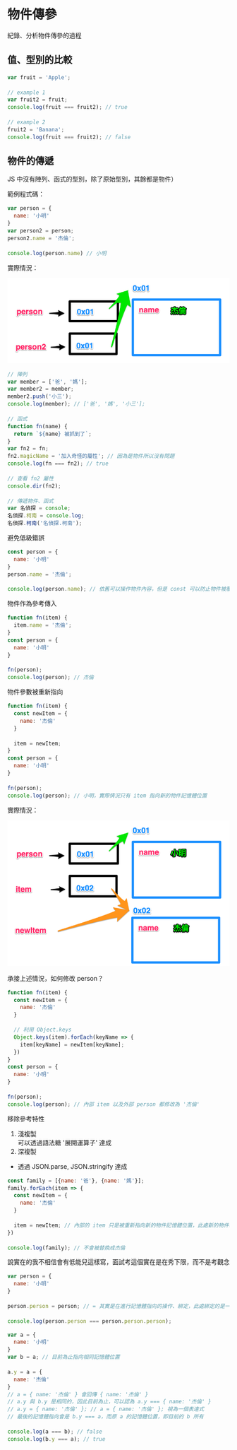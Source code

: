 # 物件傳參

紀錄、分析物件傳參的過程

## 值、型別的比較

```js
var fruit = 'Apple';

// example 1
var fruit2 = fruit;
console.log(fruit === fruit2); // true

// example 2
fruit2 = 'Banana';
console.log(fruit === fruit2); // false
```

## 物件的傳遞

JS 中沒有陣列、函式的型別，除了原始型別，其餘都是物件）

範例程式碼：

```js
var person = {
  name: '小明'
}
var person2 = person;
person2.name = '杰倫';

console.log(person.name) // 小明
```

實際情況：

![物件記憶體指向](../assets/obj_ref.png)

```js
// 陣列
var member = ['爸', '媽'];
var member2 = member;
member2.push('小三');
console.log(member); // ['爸', '媽', '小三'];

// 函式
function fn(name) {
  return `${name} 被抓到了`;
}
var fn2 = fn;
fn2.magicName = '加入奇怪的屬性'; // 因為是物件所以沒有問題
console.log(fn === fn2); // true

// 查看 fn2 屬性
console.dir(fn2);

// 傳遞物件、函式
var 名偵探 = console;
名偵探.柯南 = console.log;
名偵探.柯南('名偵探.柯南');
```

避免低級錯誤

```js
const person = {
  name: '小明'
}
person.name = '杰倫';

console.log(person.name); // 依舊可以操作物件內容，但是 const 可以防止物件被覆寫
```

物件作為參考傳入

```js
function fn(item) {
  item.name = '杰倫';
}
const person = {
  name: '小明'
}

fn(person);
console.log(person); // 杰倫
```

物件參數被重新指向

```js
function fn(item) {
  const newItem = {
    name: '杰倫'
  }

  item = newItem;
}
const person = {
  name: '小明'
}

fn(person);
console.log(person); // 小明，實際情況只有 item 指向新的物件記憶體位置
```

實際情況：

![物件記憶體指向](../assets/obj_ref2.png)

承接上述情況，如何修改 person？

```js
function fn(item) {
  const newItem = {
    name: '杰倫'
  }

  // 利用 Object.keys
  Object.keys(item).forEach(keyName => {
    item[keyName] = newItem[keyName];
  })
}
const person = {
  name: '小明'
}

fn(person);
console.log(person); // 內部 item 以及外部 person 都修改為 '杰倫'
```

移除參考特性

1. 淺複製<br />
  可以透過語法糖 '展開運算子' 達成
2. 深複製
  - 透過 JSON.parse, JSON.stringify 達成

```js
const family = [{name: '爸'}, {name: '媽'}];
family.forEach(item => {
  const newItem = {
    name: '杰倫'
  }

  item = newItem; // 內部的 item 只是被重新指向新的物件記憶體位置，此處新的物件為 newItem
})

console.log(family); // 不會被替換成杰倫
```

說實在的我不相信會有低能兒這樣寫，面試考這個實在是在秀下限，而不是考觀念

```js
var person = {
  name: '小明'
}

person.person = person; // = 其實是在進行記憶體指向的操作、綁定，此處綁定的是一開始物件記憶體位置，因此會形成迴圈。當使用 person.person 呼叫的同時，由於指向原始的 person 記憶體位置，但是原始的 person 其中已經有了新加入的 person 屬性，而這個新加入的 person 屬性，又會去尋找原始被指向 person 如此一來就形成了一個指向迴圈。

console.log(person.person === person.person.person);
```

```js
var a = {
  name: '小明'
}
var b = a; // 目前為止指向相同記憶體位置

a.y = a = {
  name: '杰倫'
}
// a = { name: '杰倫' } 會回傳 { name: '杰倫' } 
// a.y 與 b.y 是相同的，因此目前為止，可以認為 a.y === { name: '杰倫' }
// a.y = { name: '杰倫' }; // a = { name: '杰倫' }; 視為一個表達式
// 最後的記憶體指向會是 b.y === a，而原 a 的記憶體位置，即目前的 b 所有

console.log(a === b); // false
console.log(b.y === a); // true
```
